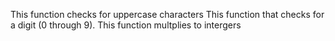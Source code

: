This function checks for uppercase characters
This function that checks for a digit (0 through 9).
This function multplies to intergers
